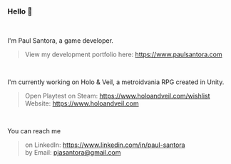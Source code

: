### Hello 👋
<br />

I'm Paul Santora, a game developer.


> View my development portfolio here: https://www.paulsantora.com
<br />

I'm currently working on Holo & Veil, a metroidvania RPG created in Unity.
> Open Playtest on Steam: https://www.holoandveil.com/wishlist <br />
> Website: https://www.holoandveil.com
<br />

You can reach me
> on LinkedIn: https://www.linkedin.com/in/paul-santora <br />
> by Email: pjasantora@gmail.com
<br />

<!--
**pja-santora/pja-santora** is a ✨ _special_ ✨ repository because its `README.md` (this file) appears on your GitHub profile.

Here are some ideas to get you started:

- 🔭 I’m currently working on ...
- 🌱 I’m currently learning ...
- 👯 I’m looking to collaborate on ...
- 🤔 I’m looking for help with ...
- 💬 Ask me about ...
- 📫 How to reach me: ...
- 😄 Pronouns: ...
- ⚡ Fun fact: ...
-->
